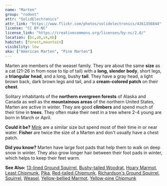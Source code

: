 ```yaml
---
name: "Marten"
group: "rodent"
attr: "SolidElectronics"
attr_link: "https://www.flickr.com/photos/solidelectronics/4361356844"
license: "CC BY-NC"
license_link: "https://creativecommons.org/licenses/by-nc/2.0/"
location: [bc,ab,sk,mb]
habitat: [forest,mountain]
visibility: low
aka: ["American Marten", "Pine Marten"]
---
```

Marten are members of the weasel family. They are about the same **size** as a cat (21-26 in from nose to tip of tail) with a **long, slender** **body**, short legs, a **triangular** **head**, and a long, bushy **tail**. They have a gray head, a light brown back, dark brown legs and tail, and a **cream-colored patch** on their **chest**.

Solitary inhabitants of the **northern evergreen forests** of Alaska and Canada as well as the **mountainous areas** of the northern United States, Marten are active in winter. They are good **climbers** and spend much of their time in **trees**. They often make their nest in a tree where 2-4 young are born in March or April.

**Could it be?** [Mink](/animals/mink/) are a similar size but spend most of their time in or near water. **Fisher** are twice the size of a Marten and don't usually have a chest patch.

**Did you know?** Marten have large foot pads that help them to walk on deep snow in winter. They also grow longer hair between their foot pads in winter, which helps to keep their feet warm.

<!-- generated, do not edit -->
**See Also:**
[13-lined Ground Squirrel](/animals/13linegs/),
[Bushy-tailed Woodrat](/animals/buwrat/),
[Hoary Marmot](/animals/hoarymar/),
[Least Chipmunk](/animals/leastchip/),
[Pika](/animals/pika/),
[Red-tailed Chipmunk](/animals/retchip/),
[Richardson's Ground Squirrel](/animals/richgs/),
[Squirrel](/animals/squirrel/),
[Weasel](/animals/weasel/),
[Yellow-bellied Marmot](/animals/yelbelmar/),
[Yellow-pine Chipmunk](/animals/yelpchip/)
